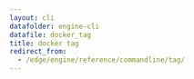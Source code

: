```yaml
---
layout: cli
datafolder: engine-cli
datafile: docker_tag
title: docker tag
redirect_from:
  - /edge/engine/reference/commandline/tag/
---
```

<!--
This page is automatically generated from Docker's source code. If you want to
suggest a change to the text that appears here, open a ticket or pull request
in the source repository on GitHub:

https://github.com/docker/cli
-->

